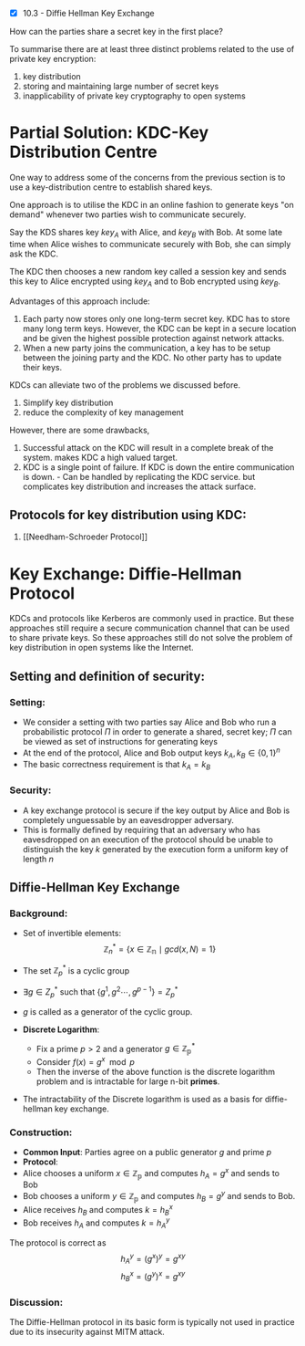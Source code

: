 - [x] 10.3 - Diffie Hellman Key Exchange

How can the parties share a secret key in the first place?

To summarise there are at least three distinct problems related to the use of private key encryption:
1. key distribution
2. storing and maintaining large number of secret keys
3. inapplicability of private key cryptography to open systems

# Partial Solution: KDC-Key Distribution Centre


One way to address some of the concerns from the previous section is to use a key-distribution centre to establish shared keys.

One approach is to utilise the KDC in an online fashion to generate keys "on demand" whenever two parties wish to communicate securely.

Say the KDS shares key $key_A$ with Alice, and $key_B$ with Bob. At some late time when Alice wishes to communicate securely with Bob, she can simply ask the KDC.

The KDC then chooses a new random key  called a session key and sends this key to Alice encrypted using $key_A$ and to Bob encrypted using $key_B$.

Advantages of this approach include:
1. Each party now stores only one long-term secret key. KDC has to store many long term keys. However, the KDC can be kept in a secure location and be given the highest possible protection against network attacks.
2. When a new party joins the communication, a key has to be setup between the joining party and the KDC. No other party has to update their keys.

KDCs can alleviate two of the problems we discussed before. 
1. Simplify key distribution
2. reduce the complexity of key management

However, there are some drawbacks,
1. Successful attack on the KDC will result in a complete break of the system. makes KDC a high valued target.
2. KDC is a single point of failure. If KDC is down the entire communication is down. - Can be handled by replicating the KDC service. but complicates key distribution and increases the attack surface.


## Protocols for key distribution using KDC:
1. [[Needham-Schroeder Protocol]]


# Key Exchange: Diffie-Hellman Protocol

KDCs and protocols like Kerberos are commonly used in practice. But these approaches still require a secure communication channel that can be used to share private keys. So these approaches still do not solve the problem of key distribution in open systems like the Internet.

## Setting and definition of security:
### Setting:
- We consider a setting with two parties say Alice and Bob who run a probabilistic protocol $\Pi$ in order to generate a shared, secret key; $\Pi$ can be viewed as set of instructions for generating keys
- At the end of the protocol, Alice and Bob output keys $k_A, k_B \in \{0, 1\}^n$ 
- The basic correctness requirement is that $k_A = k_B$

### Security:
- A key exchange protocol is secure if the key output by Alice and Bob is completely unguessable by an eavesdropper adversary.
- This is formally defined by requiring that an adversary who has eavesdropped on an execution of the protocol should be unable to distinguish the key $k$ generated by the execution form a uniform key of length $n$

## Diffie-Hellman Key Exchange
### Background:
- Set of invertible elements:
$$\mathbb{Z}_n^* = \{x \in \mathbb{Z_n} \mid gcd(x, N)=1\}$$
- The set $\mathbb{Z}_p^*$ is a cyclic group
- $\exists g \in Z_p^*$ such that $\{g^1, g^2 \cdots, g^{p-1}\} = Z_p^*$
- $g$ is called as a generator of the cyclic group.
- **Discrete Logarithm**:
	- Fix a prime $p \gt 2$ and a generator $g \in \mathbb{Z_p^*}$
	- Consider $f(x) = g^{x}\mod{p}$
	- Then the inverse of the above function is the discrete logarithm problem and is intractable for large n-bit **primes**.

- The intractability of the Discrete logarithm is used as a basis for diffie-hellman key exchange.

### Construction:
- **Common Input**: Parties agree on a public generator $g$ and prime $p$
- **Protocol**:
- Alice chooses a uniform $x \in \mathbb{Z_p}$ and computes $h_A = g^x$ and sends to Bob
- Bob chooses a uniform $y \in \mathbb{Z_p}$ and computes $h_B = g^y$ and sends to Bob.
- Alice receives $h_B$ and computes $k = h_B^x$
- Bob receives $h_A$ and computes $k = h_A^y$

The protocol is correct as
$$h_A^y = (g^x)^y = g^{xy}$$
$$h_B^x = (g^y)^x = g^{xy}$$
### Discussion:
The Diffie-Hellman protocol in its basic form is typically not used in practice due to its insecurity against MITM attack.